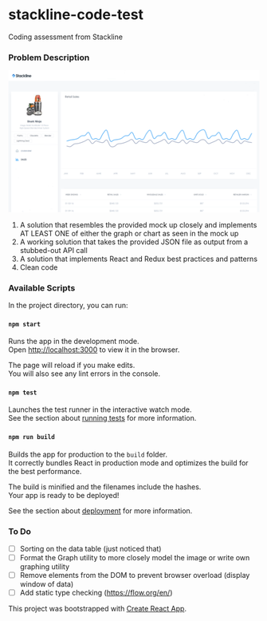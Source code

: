 # stackline-code-test
Coding assessment from Stackline

### Problem Description
![Stackline Screen To Implement](public/design/Webdev_Stackline%20screenshot.png)
1. A solution that resembles the provided mock up closely and implements AT LEAST ONE of either the graph or chart as seen in the mock up
2. A working solution that takes the provided JSON file as output from a stubbed-out API call
3. A solution that implements React and Redux best practices and patterns
4. Clean code

### Available Scripts

In the project directory, you can run:

#### `npm start`

Runs the app in the development mode.<br />
Open [http://localhost:3000](http://localhost:3000) to view it in the browser.

The page will reload if you make edits.<br />
You will also see any lint errors in the console.

#### `npm test`

Launches the test runner in the interactive watch mode.<br />
See the section about [running tests](https://facebook.github.io/create-react-app/docs/running-tests) for more information.

#### `npm run build`

Builds the app for production to the `build` folder.<br />
It correctly bundles React in production mode and optimizes the build for the best performance.

The build is minified and the filenames include the hashes.<br />
Your app is ready to be deployed!

See the section about [deployment](https://facebook.github.io/create-react-app/docs/deployment) for more information.

### To Do
- [ ] Sorting on the data table (just noticed that)
- [ ] Format the Graph utility to more closely model the image or write own graphing utility
- [ ] Remove elements from the DOM to prevent browser overload (display window of data)
- [ ] Add static type checking (https://flow.org/en/)

This project was bootstrapped with [Create React App](https://github.com/facebook/create-react-app).